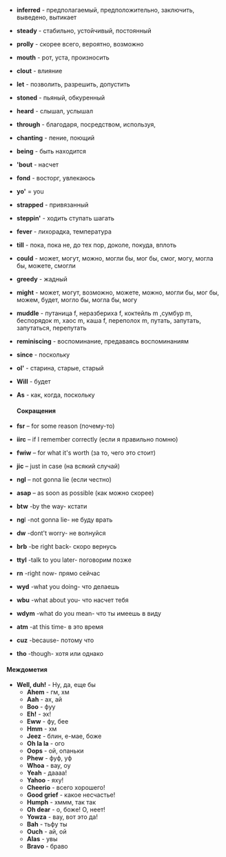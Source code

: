
- **inferred** - предполагаемый, предположительно, заключить, выведено, вытикает

- **steady** - стабильно, устойчивый, постоянный

- **prolly** - скорее всего, вероятно, возможно

- **mouth** - рот, уста, произносить

- **clout** - влияние

- **let** - позволить, разрешить, допустить

- **stoned** - пьяный, обкуренный

- **heard** - слышал, услышал

- **through** - благодаря, посредством, используя,

- **chanting** - пение, поющий

- **being** - быть находится

- **'bout** - насчет

- **fond** - восторг, увлекаюсь

- **yo'** = you

- **strapped** - привязанный

- **steppin'** - ходить ступать шагать

- **fever** - лихорадка, температура

- **till** - пока, пока не, до тех пор, доколе, покуда, вплоть

- **could** -  может, могут, можно, могли бы, мог бы, смог, могу, могла бы, можете, смогли

- **greedy** - жадный

- **might** -  может, могут, возможно, можете, можно, могли бы, мог бы, можем, будет, могло бы, могла бы, могу

- **muddle** - путаница f, неразбериха f, коктейль m ,сумбур m, беспорядок m, хаос m, каша f, переполох m, путать, запутать, запутаться, перепутать

- **reminiscing** - воспоминание, предаваясь воспоминаниям

- **since** - поскольку

- **ol'** - старина, старые, старый

- **Will** - будет

- **As** - как, когда, поскольку
  
  #### Сокращения
  
-   **fsr** – for some reason (почему-то)
  
- **iirc** – if I remember correctly (если я правильно помню) 
  
- **fwiw** – for what it's worth (за то, чего это стоит)
  
- **jic** – just in case (на всякий случай)
  
- **ngl** – not gonna lie (если честно)
  
- **asap** – as soon as possible (как можно скорее)

- **btw** -by the way- кстати

- **ng**l -not gonna lie- не буду врать

- **dw** -dont't worry- не волнуйся

- **brb** -be right back- скоро вернусь

- **ttyl** -talk to you later- поговорим позже

- **rn** -right now- прямо сейчас

- **wyd** -what you doing- что делаешь

- **wbu** -what about you- что насчет тебя

- **wdym** -what do you mean- что ты имеешь в виду

- **atm** -at this time- в это время

- **cuz** -because- потому что

- **tho** -though- хотя или однако
  
####       Междометия
- **Well, duh!** - Ну, да, еще бы
  - **Ahem** - гм, хм
  - **Aah** - ах, ай
  - **Boo** - фуу
  - **Eh!** - эх!
  - **Eww** - фу, бее
  - **Hmm** - хм
  - **Jeez** - блин, е-мае, боже
  - **Oh la la** - ого
  - **Oops** - ой, опаньки
  - **Phew** - фуф, уф
  - **Whoa** - вау, оу
  - **Yeah** - даааа!
  - **Yahoo** - яху!
  - **Cheerio** - всего хорошего!
  - **Good grief** - какое несчастье!
  - **Humph** - хммм, так так
  - **Oh dear** - о, боже! О, неет!
  - **Yowza** - вау, вот это да!
  - **Bah** - тьфу ты
  - **Ouch** - ай, ой
  - **Alas** - увы
  - **Bravo** - браво
  